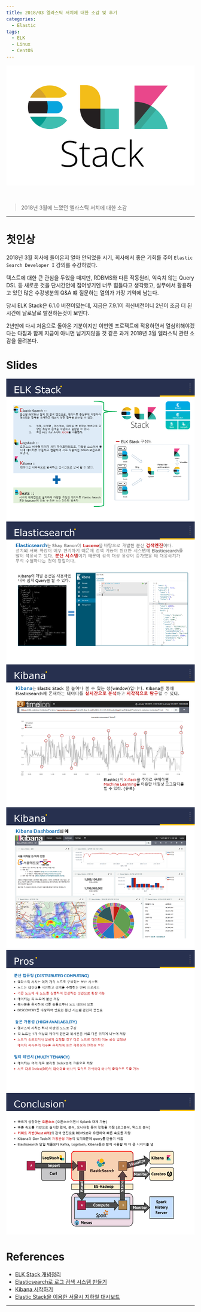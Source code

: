 ```yaml
---
title: 2018/03 엘라스틱 서치에 대한 소감 및 후기
categories:
  - Elastic
tags:
  - ELK
  - Linux
  - CentOS
---
```


![Preview](/assets/contents/2020-09-15/elk_stack.png)

<br>

> 2018년 3월에 느꼈던 엘라스틱 서치에 대한 소감

<!-- more -->

---

# 첫인상

2018년 3월 회사에 들어온지 얼마 안되었을 시기, 회사에서 좋은 기회를 주어 `Elastic Search Developer I` 강의를 수강하였다.

텍스트에 대한 큰 관심을 두었을 때지만, RDBMS와 다른 작동원리, 익숙치 않는 Query DSL 등 새로운 것을 단시간안에 집어넣기엔 너무 힘들다고 생각했고, 실무에서 활용하고 있던 많은 수강생분의 Q&A 떄 질문하는 열의가 가장 기억에 남는다.

당시 ELK Stack은 6.1.0 버전이였는데, 지금은 7.9.1이 최신버전이니 2년이 조금 더 된 시간에 날로날로 발전하는것이 보인다.

2년만에 다시 처음으로 돌아온 기분이지만 이번엔 프로젝트에 적용하면서 열심히해야겠다는 다짐과 함께 지금이 아니면 남기지않을 것 같은 과거 2018년 3월 엘라스틱 관련 소감을 올려본다.
<br>

# Slides

![Slide1](/assets/contents/2020-09-15/slide1.png)
![Slide2](/assets/contents/2020-09-15/slide2.PNG)
![Slide3](/assets/contents/2020-09-15/slide3.PNG)
![Slide4](/assets/contents/2020-09-15/slide4.PNG)
![Slide5](/assets/contents/2020-09-15/slide5.PNG)
![Slide6](/assets/contents/2020-09-15/slide6.PNG)
<br>

# References

- [ELK Stack 개념정리](http://heowc.tistory.com/49)
- [Elasticsearch로 로그 검색 시스템 만들기](http://d2.naver.com/helloworld/273788)
- [Kibana 시작하기](https://www.elastic.co/kr/webinars/getting-started-kibana)
- [Elastic Stack을 이용한 서울시 지하철 대시보드](https://www.elastic.co/kr/blog/seoul-metro-2014)

---
